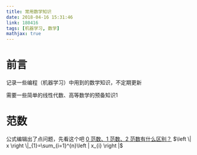 ```yaml
---
title: 常用数学知识
date: 2018-04-16 15:31:46
link: 180416
tags: [机器学习, 数学]
mathjax: true
---
```

# 前言

记录一些编程（机器学习）中用到的数学知识，不定期更新

需要一些简单的线性代数、高等数学的预备知识1
# 范数
公式编辑出了点问题，先看这个吧
[0 范数、1 范数、2 范数有什么区别？](https://www.zhihu.com/question/20473040)
$\left \| x \right \|_{1}=\sum_{i=1}^{n}\left | x_{i} \right |$